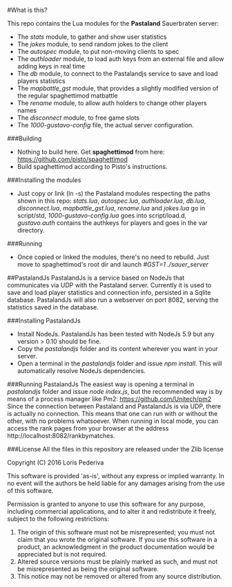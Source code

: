 #What is this?

This repo contains the Lua modules for the **Pastaland** Sauerbraten server:

* The *stats* module, to gather and show user statistics
* The *jokes* module, to send random jokes to the client
* The *autospec* module, to put non-moving clients to spec
* The *authloader* module, to load auth keys from an external file and allow adding keys in real time
* The *db* module, to connect to the Pastalandjs service to save and load players statistics
* The *mapbattle_gst* module, that provides a slightly modified version of the regular spaghettimod matbattle
* The *rename* module, to allow auth holders to change other players names
* The *disconnect* module, to free game slots
* The *1000-gustavo-config* file, the actual server configuration.

###Building
* Nothing to build here. Get **spaghettimod** from here: https://github.com/pisto/spaghettimod 
* Build spaghettimod according to Pisto's instructions.

###Installing the modules
* Just copy or link (ln -s) the Pastaland modules respecting the paths shown in this repo: *stats.lua*, *autospec.lua*, *authloader.lua*, *db.lua*, *disconnect.lua*, *mapbattle_gst.lua*, *rename.lua* and *jokes.lua* go in script/std, *1000-gustavo-config.lua* goes into script/load.d, *gustavo.auth* contains the authkeys for players and goes in the var directory.

###Running
* Once copied or linked the modules, there's no need to rebuild. Just move to spaghettimod's root dir and launch *#GST=1 ./sauer_server*

##PastalandJs
PastalandJs is a service based on NodeJs that communicates via UDP with the Pastaland server. Currently it is used to save and load player statistics and connection info, persisted in a Sqlite database.
PastalandJs will also run a webserver on port 8082, serving the statistics saved in the database.

###Installing PastalandJs
* Install NodeJs. PastalandJs has been tested with NodeJs 5.9 but any version > 0.10 should be fine.
* Copy the *pastalandjs* folder and its content wherever you want in your server.
* Open a terminal in the *pastalandjs* folder and issue *npm install*. This will automatically resolve NodeJs dependencies.

###Running PastalandJs
The easiest way is opening a terminal in *pastalandjs* folder and issue *node index.js*, but the recommended way is by means of a process manager like Pm2: https://github.com/Unitech/pm2
Since the connection between Pastaland and PastalandJs is via UDP, there is actually no connection. This means that one can run with or without the other, with no problems whatsoever.
When running in local mode, you can access the rank pages from your browser at the address http://localhost:8082/rankbymatches.

###License
All the files in this repository are released under the Zlib license

Copyright (C) 2016 Loris Pederiva

  This software is provided 'as-is', without any express or implied
  warranty.  In no event will the authors be held liable for any damages
  arising from the use of this software.

  Permission is granted to anyone to use this software for any purpose,
  including commercial applications, and to alter it and redistribute it
  freely, subject to the following restrictions:

  1. The origin of this software must not be misrepresented; you must not
     claim that you wrote the original software. If you use this software
     in a product, an acknowledgment in the product documentation would be
     appreciated but is not required.
  2. Altered source versions must be plainly marked as such, and must not be
     misrepresented as being the original software.
  3. This notice may not be removed or altered from any source distribution.
